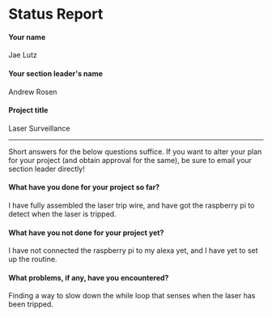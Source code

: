 # Status Report

#### Your name

Jae Lutz

#### Your section leader's name

Andrew Rosen

#### Project title

Laser Surveillance

***

Short answers for the below questions suffice. If you want to alter your plan for your project (and obtain approval for the same), be sure to email your section leader directly!

#### What have you done for your project so far?

I have fully assembled the laser trip wire, and have got the raspberry pi to detect when the laser is tripped.

#### What have you not done for your project yet?

I have not connected the raspberry pi to my alexa yet, and I have yet to set up the routine.

#### What problems, if any, have you encountered?

Finding a way to slow down the while loop that senses when the laser has been tripped.
